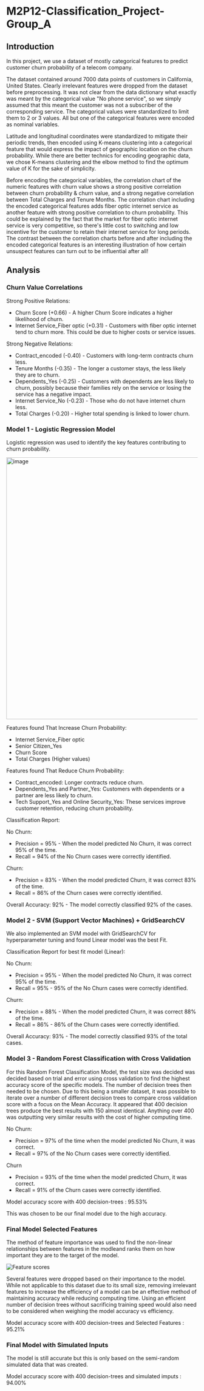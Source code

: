 # M2P12-Classification_Project-Group_A

## Introduction

In this project, we use a dataset of mostly categorical features to predict customer churn probability of a telecom company.

The dataset contained around 7000 data points of customers in California, United States. Clearly irrelevant features were dropped from the dataset before preprocessing. It was not clear from the data dictionary what exactly was meant by the categorical value "No phone service", so we simply assumed that this meant the customer was not a subscriber of the corresponding service. The categorical values were standardized to limit them to 2 or 3 values. All but one of the categorical features were encoded as nominal variables.

Latitude and longitudinal coordinates were standardized to mitigate their periodic trends, then encoded using K-means clustering into a categorical feature that would express the impact of geographic location on the churn probability. While there are better technics for encoding geographic data, we chose K-means clustering and the elbow method to find the optimum value of K for the sake of simplicity. 

Before encoding the categorical variables, the correlation chart of the numeric features with churn value shows a strong positive correlation between churn probability & churn value, and a strong negative correlation between Total Charges and Tenure Months. The correlation chart including the encoded categorical features adds fiber optic internet service as another feature with strong positive correlation to churn probability. This could be explained by the fact that the market for fiber optic internet service is very competitive, so there's little cost to switching and low incentive for the customer to retain their internet service for long periods. The contrast between the correlation charts before and after including the encoded categorical features is an interesting illustration of how certain unsuspect features can turn out to be influential after all!

## Analysis
### Churn Value Correlations
Strong Positive Relations:
- Churn Score (+0.66) - A higher Churn Score indicates a higher likelihood of churn. 
- Internet Service_Fiber optic (+0.31) - Customers with fiber optic internet tend to churn more. This could be due to higher costs or service issues.
 
Strong Negative Relations:
- Contract_encoded (-0.40) - Customers with long-term contracts churn less.
- Tenure Months (-0.35) - The longer a customer stays, the less likely they are to churn.
- Dependents_Yes (-0.25) - Customers with dependents are less likely to churn, possibly because their families rely on the service or losing the service has a negative impact.
- Internet Service_No (-0.23) - Those who do not have internet churn less.
- Total Charges (-0.20) - Higher total spending is linked to lower churn.

### Model 1 - Logistic Regression Model
Logistic regression was used to identify the key features contributing to churn probability.

<img width="690" alt="image" src="https://github.com/user-attachments/assets/651baf0a-4570-4b62-a809-c2e750713d6c" />

Features found That Increase Churn Probability:
- Internet Service_Fiber optic
- Senior Citizen_Yes
- Churn Score
- Total Charges (Higher values)

Features found That Reduce Churn Probability:
- Contract_encoded: Longer contracts reduce churn.
- Dependents_Yes and Partner_Yes: Customers with dependents or a partner are less likely to churn.
- Tech Support_Yes and Online Security_Yes: These services improve customer retention, reducing churn probability.

Classification Report:

No Churn:
- Precision = 95% - When the model predicted No Churn, it was correct 95% of the time.
- Recall    = 94% of the No Churn cases were correctly identified.
  
Churn:
- Precision = 83% - When the model predicted Churn, it was correct 83% of the time.
- Recall    = 86% of the Churn cases were correctly identified.

Overall Accuracy: 92% - The model correctly classified 92% of the cases.

### Model 2 - SVM (Support Vector Machines) + GridSearchCV
We also implemented an SVM model with GridSearchCV for hyperparameter tuning and found Linear model was the best Fit.

Classification Report for best fit model (Linear):

No Churn:
- Precision = 95% - When the model predicted No Churn, it was correct 95% of the time.
- Recall = 95% - 95% of the No Churn cases were correctly identified.
  
Churn:
- Precision = 88% - When the model predicted Churn, it was correct 88% of the time.
- Recall = 86% - 86% of the Churn cases were correctly identified.

Overall Accuracy: 93% - The model correctly classified 93% of the total cases.

### Model 3 - Random Forest Classification with Cross Validation
For this Random Forest Classification Model, the test size was decided was decided based on trial and error using cross validation to find the highest accuracy score of the specific models. The number of decision trees then needed to be chosen. Due to this being a smaller dataset, it was possible to iterate over a number of different decision trees to compare cross validation score with a focus on the Mean Accuracy. It appeared that 400 decision trees produce the best results with 150 almost identical. Anything over 400 was outputting very similar results with the cost of higher computing time.

No Churn:
- Precision = 97% of the time when the model predicted No Churn, it was correct.
- Recall    = 97% of the No Churn cases were correctly identified.

Churn
- Precision = 93% of the time when the model predicted Churn, it was correct.
- Recall    = 91% of the Churn cases were correctly identified.

Model accuracy score with 400 decision-trees : 95.53%

This was chosen to be our final model due to the high accuracy.

### Final Model Selected Features

The method of feature importance was used to find the non-linear relationships between features in the modleand ranks them on how important they are to the target of the model.

![Feature scores](https://github.com/user-attachments/assets/ae08cf23-f897-494b-a5c7-38c222e00949)

Several features were dropped based on their importance to the model. While not applicable to this dataset due to its small size, removing irrelevant features to increase the efficiency of a model can be an effective method of maintaining accuracy while reducing computing time. Using an efficient number of decision trees without sacrificing training speed would also need to be considered when weighing the model accuracy vs efficiency.

Model accuracy score with 400 decision-trees and Selected Features : 95.21%

### Final Model with Simulated Inputs

The model is still accurate but this is only based on the semi-random simulated data that was created.

Model accuracy score with 400 decision-trees and simulated imputs : 94.00%











